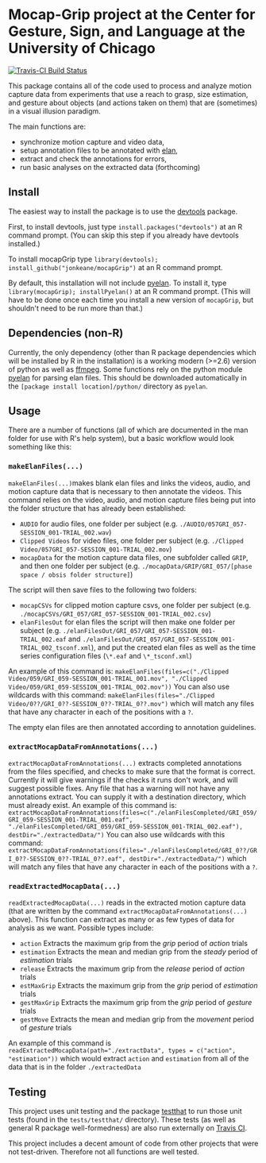 # Mocap-Grip project at the Center for Gesture, Sign, and Language at the University of Chicago

[![Travis-CI Build Status](https://travis-ci.org/jonkeane/mocapGrip.svg?branch=devel)](https://travis-ci.org/jonkeane/mocapGrip)

This package contains all of the code used to process and analyze motion capture data from experiments that use a reach to grasp, size estimation, and gesture about objects (and actions taken on them) that are (sometimes) in a visual illusion paradigm.

The main functions are:
* synchronize motion capture and video data,
* setup annotation files to be annotated with [elan](https://tla.mpi.nl/tools/tla-tools/elan/),
* extract and check the annotations for errors,
* run basic analyses on the extracted data (forthcoming)

## Install

The easiest way to install the package is to use the [devtools](https://github.com/hadley/devtools) package.

First, to install devtools, just type `install.packages("devtools")` at an R command prompt. (You can skip this step if you already have devtools installed.)

To install mocapGrip type `library(devtools); install_github("jonkeane/mocapGrip")` at an R command prompt.

By default, this installation will not include [pyelan](https://github.com/jonkeane/pyelan). To install it, type `library(mocapGrip); installPyelan()` at an R command prompt. (This will have to be done once each time you install a new version of `mocapGrip`, but shouldn't need to be run more than that.)

## Dependencies (non-R)

Currently, the only dependency (other than R package dependencies which will be installed by R in the installation) is a working modern (>=2.6) version of python as well as [ffmpeg](https://ffmpeg.org/). Some functions rely on the python module [pyelan](https://github.com/jonkeane/pyelan) for parsing elan files. This should be downloaded automatically in the `[package install location]/python/` directory as `pyelan`.

## Usage
There are a number of functions (all of which are documented in the man folder for use with R's help system), but a basic workflow would look something like this:

### `makeElanFiles(...)`

 `makeElanFiles(...)`makes blank elan files and links the videos, audio, and motion capture data that is necessary to then annotate the videos. This command relies on the video, audio, and motion capture files being put into the folder structure that has already been established:

* `AUDIO` for audio files, one folder per subject (e.g. `./AUDIO/057GRI_057-SESSION_001-TRIAL_002.wav`)
* `Clipped Videos` for video files, one folder per subject (e.g. `./Clipped Video/057GRI_057-SESSION_001-TRIAL_002.mov`)
* `mocapData` for the motion capture data files, one subfolder called `GRIP`, and then one folder per subject (e.g. `./mocapData/GRIP/GRI_057/[phase space / obsis folder structure]`)

The script will then save files to the following two folders:

* `mocapCSVs` for clipped motion capture csvs, one folder per subject (e.g. `./mocapCSVs/GRI_057/GRI_057-SESSION_001-TRIAL_002.csv`)
* `elanFilesOut` for elan files the script will then make one folder per subject  (e.g. `./elanFilesOut/GRI_057/GRI_057-SESSION_001-TRIAL_002.eaf` and `./elanFilesOut/GRI_057/GRI_057-SESSION_001-TRIAL_002_tsconf.xml`), and put the created elan files as well as the time series configuration files (`\*.eaf` and `\*_tsconf.xml`)

An example of this command is: `makeElanFiles(files=c("./Clipped Video/059/GRI_059-SESSION_001-TRIAL_001.mov", "./Clipped Video/059/GRI_059-SESSION_001-TRIAL_002.mov"))` You can also use wildcards with this command: `makeElanFiles(files="./Clipped Video/0??/GRI_0??-SESSION_0??-TRIAL_0??.mov")` which will match any files that have any character in each of the positions with a `?`.

The empty elan files are then annotated according to annotation guidelines.

### `extractMocapDataFromAnnotations(...)`

`extractMocapDataFromAnnotations(...)` extracts completed annotations from the files specified, and checks to make sure that the format is correct. Currently it will give warnings if the checks it runs don't work, and will suggest possible fixes. Any file that has a warning will not have any annotations extract. You can supply it with a destination directory, which must already exist. An example of this command is: `extractMocapDataFromAnnotations(files=c("./elanFilesCompleted/GRI_059/GRI_059-SESSION_001-TRIAL_001.eaf", "./elanFilesCompleted/GRI_059/GRI_059-SESSION_001-TRIAL_002.eaf"), destDir="./extractedData/")` You can also use wildcards with this command: `extractMocapDataFromAnnotations(files="./elanFilesCompleted/GRI_0??/GRI_0??-SESSION_0??-TRIAL_0??.eaf", destDir="./extractedData/")` which will match any files that have any character in each of the positions with a `?`.

### `readExtractedMocapData(...)`
`readExtractedMocapData(...)` reads in the extracted motion capture data (that are written by the command `extractMocapDataFromAnnotations(...)` above). This function can extract as many or as few types of data for analysis as we want. Possible types include:

* `action` Extracts the maximum grip from the *grip* period of *action* trials
* `estimation` Extracts the mean and median grip from the *steady* period of *estimation* trials
* `release` Extracts the maximum grip from the *release* period of *action* trials
* `estMaxGrip` Extracts the maximum grip from the *grip* period of *estimation* trials
* `gestMaxGrip` Extracts the maximum grip from the *grip* period of *gesture* trials
* `gestMove` Extracts the mean and median grip from the *movement* period of *gesture* trials

An example of this command is `readExtractedMocapData(path="./extractData", types = c("action", "estimation"))` which would extract `action` and `estimation` from all of the data that is in the folder `./extractedData`


## Testing
This project uses unit testing and the package [testthat](https://github.com/hadley/testthat) to run those unit tests (found in the `tests/testthat/` directory). These tests (as well as general R package well-formedness) are also run externally on [Travis CI](https://travis-ci.org).

This project includes a decent amount of code from other projects that were not test-driven. Therefore not all functions are well tested.
